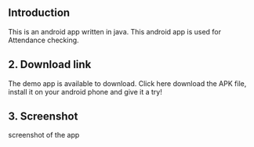 
## Introduction 
This is an android app written in java. This android app is used for Attendance checking. 

## 2. Download link 
The demo app is available to download. Click here download the APK file, install it on your android phone and give it a try!

## 3. Screenshot
screenshot of the app 
